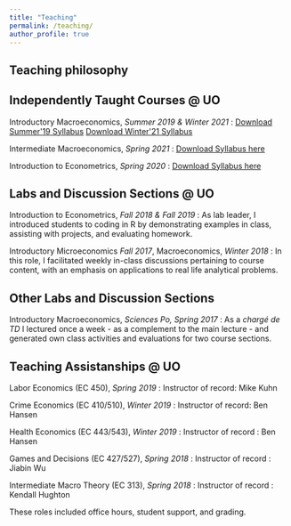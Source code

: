 ```yaml
---
title: "Teaching"
permalink: /teaching/
author_profile: true
---
```


## Teaching philosophy



## Independently Taught Courses @ UO

Introductory Macroeconomics, *Summer 2019 & Winter 2021*
:   [Download Summer'19 Syllabus](http://youssefaitb.github.io/files/Syllabus_S19.pdf)
    [Download Winter'21 Syllabus](http://youssefaitb.github.io/files/Syllabus_W21.pdf)

Intermediate Macroeconomics, *Spring 2021*
:   [Download Syllabus here](http://youssefaitb.github.io/files/Syllabus_S21.pdf)

Introduction to Econometrics, *Spring 2020*
:   [Download Syllabus here](http://youssefaitb.github.io/files/Syllabus_S20.pdf)

## Labs and Discussion Sections @ UO

Introduction to Econometrics, *Fall 2018 & Fall 2019*
:   As lab leader, I introduced students to coding in R by demonstrating examples in class, assisting with projects, and evaluating homework. 

Introductory Microeconomics *Fall 2017*, Macroeconomics, *Winter 2018*
:   In this role, I facilitated weekly in-class discussions pertaining to course content, with an emphasis on applications to real life analytical problems. 

## Other Labs and Discussion Sections

Introductory Macroeconomics, *Sciences Po, Spring 2017*
:   As a *chargé de TD* I lectured once a week - as a complement to the main lecture - and generated own class activities and evaluations for two course sections.  


## Teaching Assistanships @ UO 

Labor Economics (EC 450), *Spring 2019*
:   Instructor of record: Mike Kuhn 

Crime Economics (EC 410/510), *Winter 2019*
:   Instructor of record: Ben Hansen

Health Economics (EC 443/543), *Winter 2019* 
:   Instructor of record : Ben Hansen

Games and Decisions (EC 427/527), *Spring 2018*
:   Instructor of record : Jiabin Wu

Intermediate Macro Theory (EC 313), *Spring 2018*
:   Instructor of record : Kendall Hughton
  
These roles included office hours, student support, and grading. 
